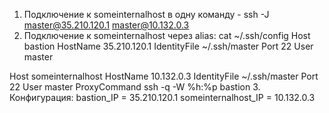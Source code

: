 1. Подключение к someinternalhost в одну команду - ssh -J master@35.210.120.1 master@10.132.0.3
2. Подключение к someinternalhost через alias:
cat ~/.ssh/config
Host bastion
        HostName 35.210.120.1
        IdentityFile ~/.ssh/master
        Port 22
        User master

Host someinternalhost
        HostName 10.132.0.3
        IdentityFile ~/.ssh/master
        Port 22
        User master
        ProxyCommand ssh -q -W %h:%p bastion
3. Конфигурация:
bastion_IP = 35.210.120.1
someinternalhost_IP = 10.132.0.3

